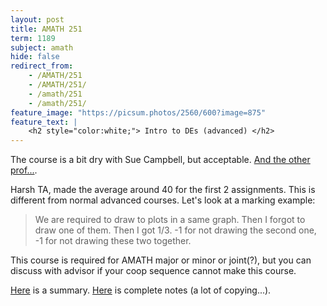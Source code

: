 ```yaml
---
layout: post
title: AMATH 251
term: 1189
subject: amath
hide: false
redirect_from:
    - /AMATH/251
    - /AMATH/251/
    - /amath/251
    - /amath/251/
feature_image: "https://picsum.photos/2560/600?image=875"
feature_text: |
    <h2 style="color:white;"> Intro to DEs (advanced) </h2>
---
```


The course is a bit dry with Sue Campbell, but acceptable. [And the other prof...](https://www.ratemyprofessors.com/ShowRatings.jsp?tid=9834).

Harsh TA, made the average around 40 for the first 2 assignments. This is different from normal advanced courses. Let's look at a marking example:
> We are required to draw to plots in a same graph. Then I forgot to draw one of them. Then I got 1/3. -1 for not drawing the second one, -1 for not drawing these two together.

This course is required for AMATH major or minor or joint(?), but you can discuss with advisor if your coop sequence
cannot make this course.

[Here](/pdfs/1189/251.pdf) is a summary. [Here](/pdfs/1189/amath251.pdf) is complete notes (a lot of copying...).
